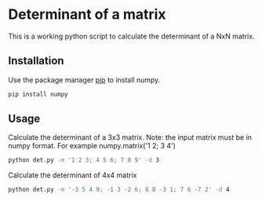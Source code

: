 # Determinant of a matrix

This is a working python script to calculate the determinant of a NxN matrix.

## Installation

Use the package manager [pip](https://pip.pypa.io/en/stable/) to install numpy.

```bash
pip install numpy
```

## Usage

Calculate the determinant of a 3x3 matrix. Note: the input matrix must be in numpy format.
For example numpy.matrix('1 2; 3 4')

```bash
python det.py -m '1 2 3; 4 5 6; 7 8 9' -d 3
```

Calculate the determinant of 4x4 matrix
```bash
python det.py -m '-3 5 4 9; -1 3 -2 6; 8 8 -3 1; 7 6 -7 2' -d 4
```
